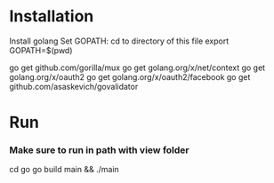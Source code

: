 # Installation

Install golang
Set GOPATH:
    cd to directory of this file
    export GOPATH=$(pwd)

go get github.com/gorilla/mux
go get golang.org/x/net/context
go get golang.org/x/oauth2
go get golang.org/x/oauth2/facebook
go get github.com/asaskevich/govalidator

# Run
### Make sure to run in path with view folder
cd go
go build main && ./main